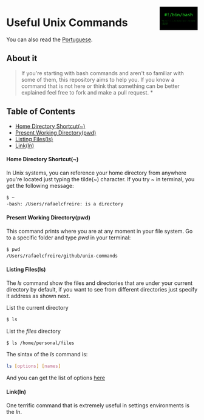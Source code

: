 <img
  src="/img/bash-shellshock.png"
  width="100"
  align="right"
/>

# Useful Unix Commands
You can also read the [Portuguese](translation/README.pt-br.md).

## About it
> If you're starting with bash commands and aren't so familiar with some of them, this repository aims to help you. If you know a command that is not here or think that something can be better explained feel free to fork and make a pull request. *

## Table of Contents
* [Home Directory Shortcut(~)](#home-directory-shortcut(~))
* [Present Working Directory(pwd)](#present-working-directory(pwd))
* [Listing Files(ls)](#listing-files(ls))
* [Link(ln)](#link(ln))

#### Home Directory Shortcut(~)
In Unix systems, you can reference your home directory from anywhere you're located just typing the tilde(~) character. If you try ~ in terminal, you get the following message:

```sh
$ ~
-bash: /Users/rafaelcfreire: is a directory
```

#### Present Working Directory(pwd)
This command prints where you are at any moment in your file system. Go to a specific folder and type <i>pwd</i> in your terminal:

```sh
$ pwd
/Users/rafaelcfreire/github/unix-commands
```

#### Listing Files(ls)
The <i>ls</i> command show the files and directories that are under your current directory by default, if you want to see from different directories just specify it address as shown next. 

List the current directory
```sh
$ ls
```

List the <i>files</i> directory
```sh
$ ls /home/personal/files
```

The sintax of the <i>ls</i> command is:

```sh
ls [options] [names]
```

And you can get the list of options [here](http://www.techonthenet.com/unix/basic/ls.php)

#### Link(ln)
One terrific command that is extremely useful in settings environments is the <i>ln</i>.
